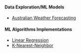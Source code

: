 #### Data Exploration/ML Models
- [Australian Weather Forecasting](weather-australia/Australia_Weather_Forecast.ipynb)


#### ML Algorithms Implementations
- [Linear Regression](AlgorithmsFS/Regression.ipynb)
- [K-Nearest-Neighbor](AlgorithmsFS/K-Nearest-Neighbor.ipynb)
